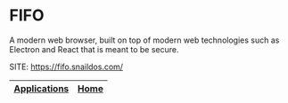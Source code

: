 # FIFO

 A modern web browser, built on top of modern web technologies 
 such as Electron and React that is meant to be secure.

 SITE: https://fifo.snaildos.com/

 | [Applications](https://portable-linux-apps.github.io/apps.html) | [Home](https://portable-linux-apps.github.io)
 | --- | --- |
